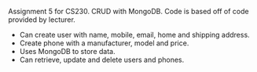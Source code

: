 Assignment 5 for CS230. CRUD with MongoDB. Code is based off of code provided by lecturer.

* Can create user with name, mobile, email, home and shipping address.
* Create phone with a manufacturer, model and price.
* Uses MongoDB to store data.
* Can retrieve, update and delete users and phones.
